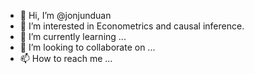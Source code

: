 - 👋 Hi, I’m @jonjunduan
- 👀 I’m interested in Econometrics and causal inference. 
- 🌱 I’m currently learning ...
- 💞️ I’m looking to collaborate on ...
- 📫 How to reach me ...

<!---
jonjunduan/jonjunduan is a ✨ special ✨ repository because its `README.md` (this file) appears on your GitHub profile.
You can click the Preview link to take a look at your changes.
--->
